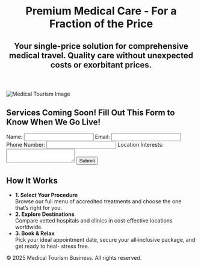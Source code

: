 <!DOCTYPE html>
<html lang="en">
<head>
    <meta charset="UTF-8">
    <meta name="viewport" content="width=device-width, initial-scale=1.0">
    <title>Medical Tourism</title>
    <link rel="stylesheet" href="styles.css">
</head>
<body>
    <header>
        <h1>Premium Medical Care - For a Fraction of the Price</h1>
        <h2>Your single-price solution for comprehensive medical travel. Quality care without unexpected costs or exorbitant prices.</h2>
        </header>
        <img src="images/header_image.jpg" alt="Medical Tourism Image">
    <section>
        <h2>Services Coming Soon! Fill Out This Form to Know When We Go Live!</h2>
        <form action="https://example.com/submit-form" method="POST">
            <label for="name">Name:</label>
            <input type="text" id="name" name="name" required>
            <label for="email">Email:</label>
            <input type="email" id="email" name="email" required>
            <label for="phone">Phone Number:</label>
            <input type="tel" id="phone" name="phone" required>
            <label for="location">Location Interests:</label>
            <textarea id="location" name="location" required></textarea>
            <button type="submit">Submit</button>
        </form>
    </section>
    <section>
        <h2>How It Works</h2>
        <ul>
            <li>
                <strong>1. Select Your Procedure</strong><br>
                Browse our full menu of accredited treatments and choose the one that’s right for you.
            </li>
            <li>
                <strong>2. Explore Destinations</strong><br>
                Compare vetted hospitals and clinics in cost‑effective locations worldwide.
            </li>
            <li>
                <strong>3. Book & Relax</strong><br>
                Pick your ideal appointment date, secure your all‑inclusive package, and get ready to heal- stress free.
            </li>
        </ul>
    </section>
    <footer>
        <p>&copy; 2025 Medical Tourism Business. All rights reserved.</p>
    </footer>
</body>
</html>
